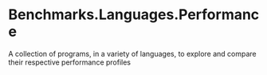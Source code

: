 # Benchmarks.Languages.Performance
A collection of programs, in a variety of languages, to explore and compare their respective performance profiles
